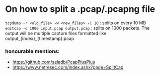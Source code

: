# On how to split a .pcap/.pcapng file

```tcpdump -r <old_file> -w <new_files> -C 10``` : splits on every 10 MB
```editcap -c 1000 input.pcap output.pcap``` : splits on 1000 packets. The output will be multiple capture files formatted like output_{index}_{timestamp}.pcap 

### honourable mentions:
- https://github.com/seladb/PcapPlusPlus
- https://www.netresec.com/index.ashx?page=SplitCap
